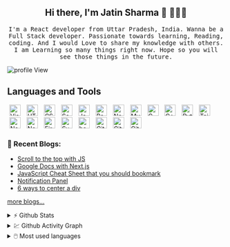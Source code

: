 
<h2 align='center'> Hi there, I'm Jatin Sharma 👋 🧑🏻‍💻 </h2>

<p align="center">
<!--   <img src="https://images.squarespace-cdn.com/content/v1/5769fc401b631bab1addb2ab/1541580611624-TE64QGKRJG8SWAIUS7NS/ke17ZwdGBToddI8pDm48kPoswlzjSVMM-SxOp7CV59BZw-zPPgdn4jUwVcJE1ZvWQUxwkmyExglNqGp0IvTJZamWLI2zvYWH8K3-s_4yszcp2ryTI0HqTOaaUohrI8PI6FXy8c9PWtBlqAVlUS5izpdcIXDZqDYvprRqZ29Pw0o/coding-freak.gif" width=""><br><br> -->
  <samp> I'm a React developer from Uttar Pradesh, India. Wanna be a Full Stack developer. Passionate towards learning, Reading, coding. And I would Love to share my knowledge with others. I am Learning so many things right now. Hope so you will see those things in the future.
  </samp>
  <br>
    
</p>

![profile View](https://komarev.com/ghpvc/?username=j471n&color=green&style=flat-square&label=PROFILE+VIEWS)

## Languages and Tools
  
<img title="Visual Studio Code" width="26px" src="https://cdn.jsdelivr.net/gh/devicons/devicon/icons/vscode/vscode-original.svg" style="padding:0 5px;" />
<img title="HTML5" width="26px" src="https://cdn.jsdelivr.net/gh/devicons/devicon/icons/html5/html5-original.svg" style="padding:0 5px;" />
<img title="CSS3" width="26px" src="https://cdn.jsdelivr.net/gh/devicons/devicon/icons/css3/css3-original.svg" style="padding:0 5px;" />
<img title="Sass" width="26px" src="https://cdn.jsdelivr.net/gh/devicons/devicon/icons/sass/sass-original.svg" style="padding:0 5px;" />
<img title="JavaScript" width="26px" src="https://cdn.jsdelivr.net/gh/devicons/devicon/icons/javascript/javascript-original.svg" style="padding:0 5px;" />
<img title="React" width="26px" src="https://cdn.jsdelivr.net/gh/devicons/devicon/icons/react/react-original.svg" style="padding:0 5px;" />
<img title="Node.js" width="26px" src="https://cdn.jsdelivr.net/gh/devicons/devicon/icons/nodejs/nodejs-original.svg" style="padding:0 5px;" />
<img title="MySQL" width="26px" src="https://cdn.jsdelivr.net/gh/devicons/devicon/icons/mysql/mysql-original.svg" style="padding:0 5px;" />
<img title="C" width="26px" style="padding:0 5px;" src="https://cdn.jsdelivr.net/gh/devicons/devicon/icons/c/c-original.svg" />
<img title="C++" width="26px" style="padding:0 5px;" src="https://cdn.jsdelivr.net/gh/devicons/devicon/icons/cplusplus/cplusplus-original.svg" />
<img title="Python" width="26px" style="padding:0 5px;" src="https://cdn.jsdelivr.net/gh/devicons/devicon/icons/python/python-original.svg" />
<img title="TailwindCSS" width="26px" style="padding:0 5px;" src="https://cdn.jsdelivr.net/gh/devicons/devicon/icons/tailwindcss/tailwindcss-plain.svg" />
<img title="Nextjs" width="26px" style="padding:0 5px;" src="https://imgur.com/hPofQoP.png" />
<img title="NextAuth" width="26px" style="padding:0 5px;" src="https://next-auth.js.org/img/logo/logo-sm.png"/>
<img title="Firebase" width="26px" style="padding:0 5px;" src="https://i.imgur.com/ySmf4g5.png" />
<img title="Sublime Text 3" width="26px" style="padding:0 5px;" src="https://pbs.twimg.com/media/DJnkUqqVoAAFGQO.png" />                                       
<img title="bootstrap" width="26px" style="padding:0 5px;" src="https://img.icons8.com/color/48/000000/bootstrap.png"/>                    
<img title="Git" width="26px" style="padding:0 5px;" src="https://cdn.jsdelivr.net/gh/devicons/devicon/icons/git/git-original.svg" />
<img title="GitHub" width="26px" src="https://user-images.githubusercontent.com/3369400/139448065-39a229ba-4b06-434b-bc67-616e2ed80c8f.png#gh-light-mode-only" style="padding:0 5px;" />
<img title="GitHub" width="26px" src="https://user-images.githubusercontent.com/3369400/139447912-e0f43f33-6d9f-45f8-be46-2df5bbc91289.png#gh-dark-mode-only" style="padding:0 5px;" /> 

### 📰 Recent Blogs:
<!-- Dev.to:START -->
- [Scroll to the top with JS](https://dev.to/j471n/scroll-to-the-top-with-js-lgm)
- [Google Docs with Next.js](https://dev.to/j471n/google-docs-with-nextjs-2g0i)
- [JavaScript Cheat Sheet that you should bookmark](https://dev.to/j471n/javascript-cheat-sheet-you-needed-2id)
- [Notification Panel](https://dev.to/j471n/notification-panel-50p6)
- [6 ways to center a div](https://dev.to/j471n/6-ways-to-center-a-div-5fgj)
<!-- Dev.to:END -->

[more blogs...](https://dev.to/j471n)

<details>
  <summary>⚡ Github Stats</summary>
  <img src="https://github-readme-stats.vercel.app/api?username=j471n&show_icons=true&theme=dark&hide_border=true" alt="Jatin's Github Stats" />
</details>

<details>
  <summary>💹 Github Activity Graph</summary>
  <img src="https://activity-graph.herokuapp.com/graph?username=j471n&theme=react-dark" alt="Jatin's Github Activity Graph" />
</details>

<details>
  <summary>🖱️ Most used languages</summary>
  <img src="https://github-readme-stats.vercel.app/api/top-langs?username=j471n&show_icons=true&locale=en&layout=compact&theme=dark" alt="Jatin's Github Activity Graph" />
</details>

